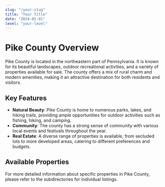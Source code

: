 ```yaml
---
slug: "/your-slug"
title: "Your Title"
date: "2024-01-01"
level: "your-level"
---
```


# Pike County Overview

Pike County is located in the northeastern part of Pennsylvania. It is known for its beautiful landscapes, outdoor recreational activities, and a variety of properties available for sale. The county offers a mix of rural charm and modern amenities, making it an attractive destination for both residents and visitors.

## Key Features

- **Natural Beauty**: Pike County is home to numerous parks, lakes, and hiking trails, providing ample opportunities for outdoor activities such as fishing, hiking, and camping.
- **Community**: The county has a strong sense of community with various local events and festivals throughout the year.
- **Real Estate**: A diverse range of properties is available, from secluded lots to more developed areas, catering to different preferences and budgets.

## Available Properties

For more detailed information about specific properties in Pike County, please refer to the subdirectories for individual listings.